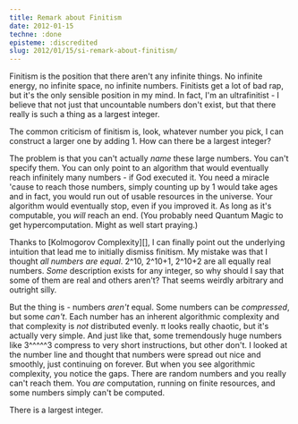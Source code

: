 ```yaml
---
title: Remark about Finitism
date: 2012-01-15
techne: :done
episteme: :discredited
slug: 2012/01/15/si-remark-about-finitism/
---
```


Finitism is the position that there aren't any infinite things. No infinite energy, no infinite space, no infinite numbers. Finitists get a lot of bad rap, but it's the only sensible position in my mind. In fact, I'm an ultrafinitist - I believe that not just that uncountable numbers don't exist, but that there really is such a thing as a largest integer.

The common criticism of finitism is, look, whatever number you pick, I can construct a larger one by adding 1. How can there be a largest integer?

The problem is that you can't actually *name* these large numbers. You can't specify them. You can only point to an algorithm that would eventually reach infinitely many numbers - if God executed it. You need a miracle 'cause to reach those numbers, simply counting up by 1 would take ages and in fact, you would run out of usable resources in the universe. Your algorithm would eventually stop, even if you improved it. As long as it's computable, you *will* reach an end. (You probably need Quantum Magic to get hypercomputation. Might as well start praying.)

Thanks to [Kolmogorov Complexity][], I can finally point out the underlying intuition that lead me to initially dismiss finitism. My mistake was that I thought *all numbers are equal*. 2^10, 2^10+1, 2^10+2 are all equally real numbers. *Some* description exists for any integer, so why should I say that some of them are real and others aren't? That seems weirdly arbitrary and outright silly.

But the thing is - numbers *aren't* equal. Some numbers can be *compressed*, but some *can't*. Each number has an inherent algorithmic complexity and that complexity is *not* distributed evenly. π looks really chaotic, but it's actually very simple. And just like that, some tremendously huge numbers like 3^^^^^3 compress to very short instructions, but other don't. I looked at the number line and thought that numbers were spread out nice and smoothly, just continuing on forever. But when you see algorithmic complexity, you notice the gaps. There are random numbers and you really can't reach them. You *are* computation, running on finite resources, and some numbers simply can't be computed.

There is a largest integer.

